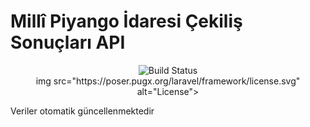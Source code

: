 # Millî Piyango İdaresi Çekiliş Sonuçları API
<p align="center">
<img src="https://upload.wikimedia.org/wikipedia/tr/thumb/7/71/Milli_piyango.jpg/160px-Milli_piyango.jpg" alt="Build Status"></a>
<br>
img src="https://poser.pugx.org/laravel/framework/license.svg" alt="License">
</p>

<p>Veriler otomatik güncellenmektedir </p>
